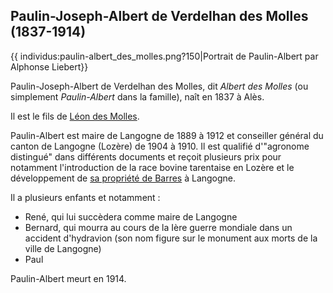 ## Paulin-Joseph-Albert de Verdelhan des Molles (1837-1914)

{{ individus:paulin-albert\_des\_molles.png?150\|Portrait de Paulin-Albert par Alphonse Liebert}}

Paulin-Joseph-Albert de Verdelhan des Molles, dit *Albert des Molles* (ou simplement *Paulin-Albert* dans la famille), naît en 1837 à Alès.

Il est le fils de [Léon des Molles](Charles-Léon_Verdelhan_des_Molles_(1805-1868)).

Paulin-Albert est maire de Langogne de 1889 à 1912 et conseiller général du canton de Langogne (Lozère) de 1904 à 1910. Il est qualifié d'\"agronome distingué\" dans différents documents et reçoit plusieurs prix pour notamment l'introduction de la race bovine tarentaise en Lozère et le développement de [sa propriété de Barres](Liste_des_propriétés_notables#Château_de_Barres) à Langogne.

Il a plusieurs enfants et notamment :

 * René, qui lui succèdera comme maire de Langogne
 * Bernard, qui mourra au cours de la Ière guerre mondiale dans un accident d'hydravion (son nom figure sur le monument aux morts de la ville de Langogne)
 * Paul

Paulin-Albert meurt en 1914.
